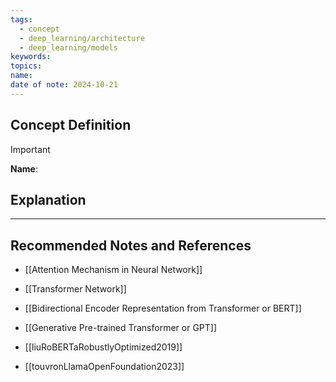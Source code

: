 ```yaml
---
tags:
  - concept
  - deep_learning/architecture
  - deep_learning/models
keywords: 
topics: 
name: 
date of note: 2024-10-21
---
```


## Concept Definition

>[!important]
>**Name**: 



## Explanation





-----------
##  Recommended Notes and References

- [[Attention Mechanism in Neural Network]]
- [[Transformer Network]]

- [[Bidirectional Encoder Representation from Transformer or BERT]]
- [[Generative Pre-trained Transformer or GPT]]
- [[liuRoBERTaRobustlyOptimized2019]]
- [[touvronLlamaOpenFoundation2023]]

